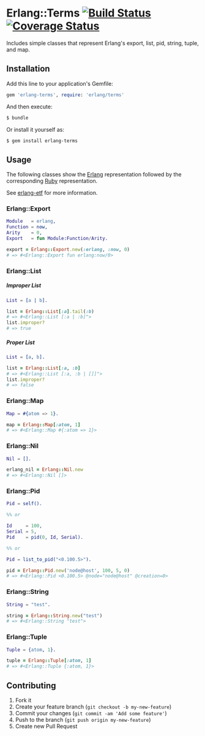 # Erlang::Terms [![Build Status](https://travis-ci.org/potatosalad/erlang-terms.png)](https://travis-ci.org/potatosalad/erlang-terms) [![Coverage Status](https://coveralls.io/repos/potatosalad/erlang-terms/badge.png)](https://coveralls.io/r/potatosalad/erlang-terms)

Includes simple classes that represent Erlang's export, list, pid, string, tuple, and map.

## Installation

Add this line to your application's Gemfile:

```ruby
gem 'erlang-terms', require: 'erlang/terms'
```

And then execute:

```bash
$ bundle
```

Or install it yourself as:

```bash
$ gem install erlang-terms
```

## Usage

The following classes show the [Erlang](http://www.erlang.org/) representation followed by the corresponding [Ruby](http://www.ruby-lang.org/) representation.

See [erlang-etf](https://github.com/potatosalad/erlang-etf) for more information.

### Erlang::Export

```erlang
Module   = erlang,
Function = now,
Arity    = 0,
Export   = fun Module:Function/Arity.
```

```ruby
export = Erlang::Export.new(:erlang, :now, 0)
# => #<Erlang::Export fun erlang:now/0>
```

### Erlang::List

##### Improper List

```erlang
List = [a | b].
```

```ruby
list = Erlang::List[:a].tail(:b)
# => #<Erlang::List [:a | :b]">
list.improper?
# => true
```

##### Proper List

```erlang
List = [a, b].
```

```ruby
list = Erlang::List[:a, :b]
# => #<Erlang::List [:a, :b | []]">
list.improper?
# => false
```

### Erlang::Map

```erlang
Map = #{atom => 1}.
```

```ruby
map = Erlang::Map[:atom, 1]
# => #<Erlang::Map #{:atom => 1}>
```

### Erlang::Nil

```erlang
Nil = [].
```

```ruby
erlang_nil = Erlang::Nil.new
# => #<Erlang::Nil []>
```

### Erlang::Pid

```erlang
Pid = self().

%% or

Id     = 100,
Serial = 5,
Pid    = pid(0, Id, Serial).

%% or

Pid = list_to_pid("<0.100.5>").
```

```ruby
pid = Erlang::Pid.new('node@host', 100, 5, 0)
# => #<Erlang::Pid <0.100.5> @node="node@host" @creation=0>
```

### Erlang::String

```erlang
String = "test".
```

```ruby
string = Erlang::String.new("test")
# => #<Erlang::String "test">
```

### Erlang::Tuple

```erlang
Tuple = {atom, 1}.
```

```ruby
tuple = Erlang::Tuple[:atom, 1]
# => #<Erlang::Tuple {:atom, 1}>
```

## Contributing

1. Fork it
2. Create your feature branch (`git checkout -b my-new-feature`)
3. Commit your changes (`git commit -am 'Add some feature'`)
4. Push to the branch (`git push origin my-new-feature`)
5. Create new Pull Request
